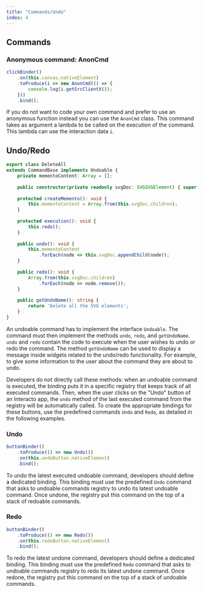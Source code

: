 ```yaml
---
title: "Commands/Undo"
index: 4
---
```


## Commands

### Anonymous command: AnonCmd

```ts
clickBinder()
    .on(this.canvas.nativeElement)
    .toProduce(i => new AnonCmd(() => {
        console.log(i.getSrcClientX());
    }))
    .bind();
```

If you do not want to code your own command and prefer to use an anonymous function instead you can use the `AnonCmd` class.
This command takes as argument a lambda to be called on the execution of the command.
This lambda can use the interaction data `i`.

## Undo/Redo

```ts
export class DeleteAll
extends CommandBase implements Undoable {
    private mementoContent: Array = [];
    
    public constructor(private readonly svgDoc: SVGSVGElement) { super(); }
    
    protected createMemento(): void {
        this.mementoContent = Array.from(this.svgDoc.children);
    }
    
    protected execution(): void {
        this.redo();
    }
    
    public undo(): void {
        this.mementoContent
            .forEach(node => this.svgDoc.appendChild(node));
    }
    
    public redo(): void {
        Array.from(this.svgDoc.children)
            .forEach(node => node.remove());
    }
    
    public getUndoName(): string {
        return 'Delete all the SVG elements';
    }
}
```

[//]: # "TODO: Clarify: implements Undoable or extends UndoableCommand?"

An undoable command has to implement the interface `Undoable`.
The command must then implement the methods `undo`, `redo`, and `getUndoName`.
`undo` and `redo` contain the code to execute when the user wishes to undo or redo the command.
The method `getUndoName` can be used to display a message inside widgets related to the undo/redo functionality.
For example, to give some information to the user about the command they are about to undo.

Developers do not directly call these methods: when an undoable command is executed, the binding puts it in a specific registry
that keeps track of all executed commands. Then, when the user clicks on the "Undo" button of an Interacto app,
the `undo` method of the last executed command from the registry will be automatically called.
To create the appropriate bindings for these buttons, use the predefined commands `Undo` and `Redo`,
as detailed in the following examples.

### Undo

```ts
buttonBinder()
    .toProduce(() => new Undo())
    .on(this.undoButton.nativeElement)
    .bind();
```

To undo the latest executed undoable command, developers should define a dedicated binding.
This binding must use the predefined `Undo` command that asks to undoable commands registry to undo its latest undoable command.
Once undone, the registry put this command on the top of a stack of redoable commands.

### Redo

```ts
buttonBinder()
    .toProduce(() => new Redo())
    .on(this.redoButton.nativeElement)
    .bind();
```

To redo the latest undone command, developers should define a dedicated binding.
This binding must use the predefined `Redo` command that asks to undoable commands registry to redo its latest undone command.
Once redone, the registry put this command on the top of a stack of undoable commands.
